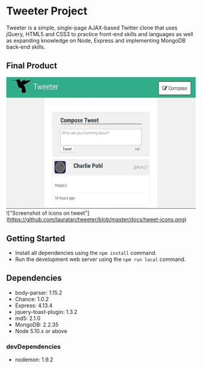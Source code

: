 # Tweeter Project

Tweeter is a simple, single-page AJAX-based Twitter clone that uses jQuery, HTML5 and CSS3 to practice front-end skills and languages as well as expanding knowledge on Node, Express and implementing MongoDB back-end skills. 

## Final Product

![alt text](https://github.com/lauratan/tweeter/blob/master/docs/tweeterApp.gif)
!["Screenshot of icons on tweet"]
(https://github.com/lauratan/tweeter/blob/master/docs/tweet-icons.png)

## Getting Started

- Install all dependencies using the `npm install` command.
- Run the development web server using the `npm run local` command.

## Dependencies

- body-parser: 1.15.2
- Chance: 1.0.2
- Express: 4.13.4
- jquery-toast-plugin: 1.3.2
- md5: 2.1.0
- MongoDB: 2.2.35
- Node 5.10.x or above

### devDependencies

- nodemon: 1.9.2
